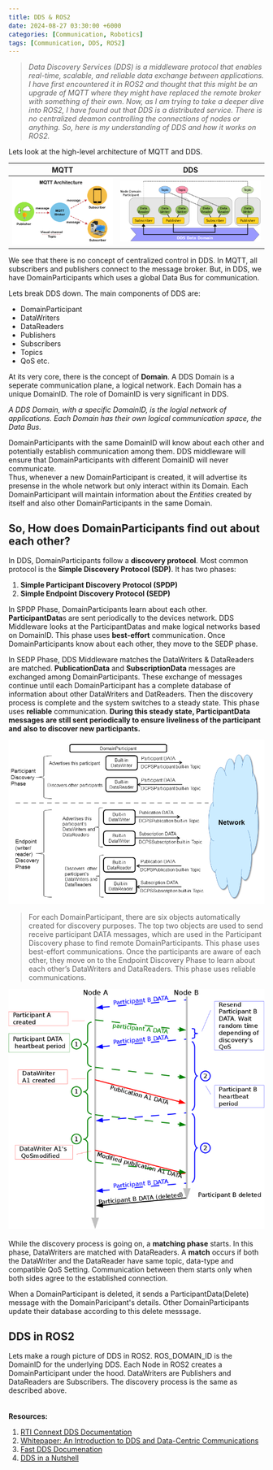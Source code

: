 ```yaml
---
title: DDS & ROS2
date: 2024-08-27 03:30:00 +6000
categories: [Communication, Robotics]
tags: [Communication, DDS, ROS2]
---
```


> *Data Discovery Services (DDS) is a middleware protocol that enables real-time, scalable, and reliable data exchange between applications.
I have first encountered it in ROS2 and thought that this might be an upgrade of MQTT where they might have replaced the remote broker with 
something of their own. Now, as I am trying to take a deeper dive into ROS2, I have found out that DDS is a distributed service. There is 
no centralized deamon controlling the connections of nodes or anything. So, here is my understanding of DDS and how it works on ROS2.*

Lets look at the high-level architecture of MQTT and DDS. 


| MQTT | DDS |
| ----------- | ----------- |
| ![MQTT Protocol Architecture](/assets/dds_ros2/mqtt-protocol3.png) | ![DDS Entities with Architecture](/assets/dds_ros2/dds-entity.png)  |

We see that there is no concept of centralized control in DDS. In MQTT, all subscribers and publishers connect to the message broker. But, in DDS, we have DomainParticipants which uses a global Data Bus for communication.

Lets break DDS down. The main components of DDS are: 
- DomainParticipant
- DataWriters 
- DataReaders
- Publishers 
- Subscribers 
- Topics 
- QoS etc.


At its very core, there is the concept of **Domain**. A DDS Domain is a seperate communication plane, a logical network. Each Domain has a unique DomainID. The role of DomainID is very significant in DDS. 

*A DDS Domain, with a specific DomainID, is the logial network of applications. Each Domain has their own logical communication space, the Data Bus.* 

DomainParticipants with the same DomainID will know about each other and potentially establish communication among them. DDS middleware will ensure that DomainParticipants with different DomainID will never communicate. \
Thus, whenever a new DomainParticipant is created, it will advertise its presense in the whole network but only interact within its Domain. Each DomainParticipant will maintain information about the *Entities* created by itself and also other DomainParticipants in the same Domain. 

## So, How does DomainParticipants find out about each other?

In DDS, DomainParticipants follow a **discovery protocol**. Most common protocol is the **Simple Discovery Protocol (SDP)**. It has two phases: 

1. **Simple Participant Discovery Protocol (SPDP)**
2. **Simple Endpoint Discovery Protocol (SEDP)**

In SPDP Phase, DomainParticipants learn about each other. **ParticipantData**s are sent periodically to the devices network. DDS Middleware looks at the ParticipantDatas and make logical networks based on DomainID. This phase uses **best-effort** communication. Once DomainParticipants know about each other, they move to the SEDP phase. 

In SEDP Phase, DDS Middleware matches the DataWriters & DataReaders are matched. **PublicationData** and **SubscriptionData** messages are exchanged among DomainParticipants. These exchange of messages continue until each DomainParticipant has a complete database of information about other DataWriters and DatReaders. Then the discovery process is complete and the system switches to a steady state. This phase uses **reliable** communication. 
**During this steady state, ParticipantData messages are still sent periodically to ensure liveliness of the participant and also to discover new participants.**


![Simple Discovery Protocol](/assets/dds_ros2/BuiltinWritersAndReaders.png)
> For each DomainParticipant, there are six objects automatically created for discovery purposes. The top two objects are used to send receive participant DATA messages, which are used in the Participant Discovery phase to find remote DomainParticipants. This phase uses best-effort communications. Once the participants are aware of each other, they move on to the Endpoint Discovery Phase to learn about each other’s DataWriters and DataReaders. This phase uses reliable communications.

![SDP of Node A and Node B](/assets/dds_ros2/SDP-image.png)
\
\
While the discovery process is going on, a **matching phase** starts. In this phase, DataWriters are matched with DataReaders. A **match** occurs if both the DataWriter and the DataReader have same topic, data-type and compatible QoS Setting. Communication between them starts only when both sides agree to the established connection.

When a DomainParticipant is deleted, it sends a ParticipantData(Delete) message with the DomainParicipant's details. Other DomainParticipants update their database according to this delete messsage.

## DDS in ROS2
Lets make a rough picture of DDS in ROS2. ROS_DOMAIN_ID is the DomainID for the underlying DDS. Each Node in ROS2 creates a DomainParticipant under the hood. DataWriters are Publishers and DataReaders are Subscribers. The discovery process is the same as described above. 
\
\
\
**Resources:**
1. [RTI Connext DDS Documentation](https://community.rti.com/static/documentation/connext-dds/5.2.0/doc/manuals/connext_dds/html_files/RTI_ConnextDDS_CoreLibraries_UsersManual/index.htm)
2. [Whitepaper: An Introduction to DDS and Data-Centric Communications](https://content.rti.com/whitepaper-introduction-to-dds-lp)
3. [Fast DDS Documenation](https://fast-dds.docs.eprosima.com/en/stable/)
4. [DDS in a Nutshell](https://www.youtube.com/watch?v=u-saogMmKOo)